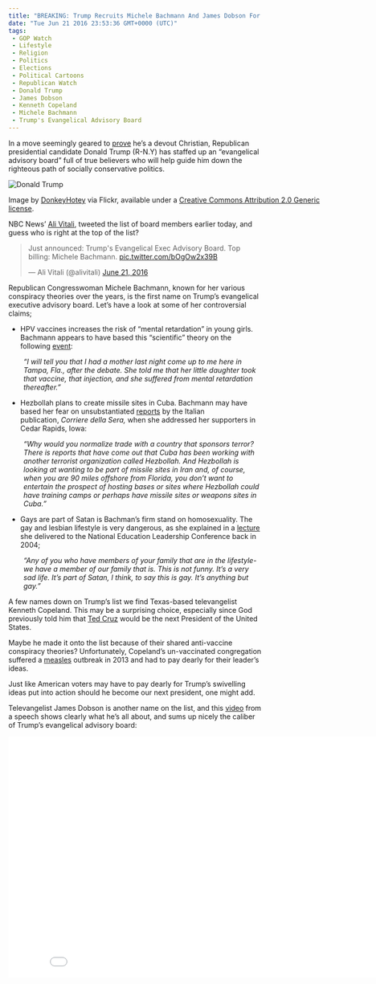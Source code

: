 ```yaml
---
title: "BREAKING: Trump Recruits Michele Bachmann And James Dobson For Evangelical Executive Advisory Board"
date: "Tue Jun 21 2016 23:53:36 GMT+0000 (UTC)"
tags: 
 - GOP Watch
 - Lifestyle
 - Religion
 - Politics
 - Elections
 - Political Cartoons
 - Republican Watch
 - Donald Trump
 - James Dobson
 - Kenneth Copeland
 - Michele Bachmann
 - Trump's Evangelical Advisory Board
---
```

<p><!-- Quick Adsense WordPress Plugin: http://quicksense.net/ --></p><p>In a move seemingly geared to <a href="http://www.rawstory.com/2016/06/trump-unveils-his-evangelical-advisory-board-and-conspiracy-loon-michele-bachmann-tops-the-list/" onclick="__gaTracker(&apos;send&apos;, &apos;event&apos;, &apos;outbound-article&apos;, &apos;http://www.rawstory.com/2016/06/trump-unveils-his-evangelical-advisory-board-and-conspiracy-loon-michele-bachmann-tops-the-list/&apos;, &apos;prove&apos;);">prove</a> he&#x2019;s a devout Christian, Republican presidential candidate Donald Trump (R-N.Y) has staffed up an &#x201C;evangelical advisory board&#x201D; full of true believers who will help guide him down the righteous path of socially conservative politics.</p><div id="attachment_138448" style="width: 650px" class="wp-caption aligncenter"><img class="wp-image-138448 size-full" src="//i0.wp.com/cdn.liberalamerica.org/wp-content/uploads/2016/06/Michelle-Bachmann.jpg?resize=640%2C457" alt="Donald Trump" srcset="//i0.wp.com/cdn.liberalamerica.org/wp-content/uploads/2016/06/Michelle-Bachmann.jpg?resize=640%2C457 640w, //i0.wp.com/cdn.liberalamerica.org/wp-content/uploads/2016/06/Michelle-Bachmann.jpg?resize=640%2C457 64w, //i0.wp.com/cdn.liberalamerica.org/wp-content/uploads/2016/06/Michelle-Bachmann.jpg?resize=640%2C457 350w, //i0.wp.com/cdn.liberalamerica.org/wp-content/uploads/2016/06/Michelle-Bachmann.jpg?resize=640%2C457 600w" sizes="(max-width: 640px) 100vw, 640px" data-recalc-dims="1">
<p class="wp-caption-text">Image by&#xA0;<a href="https://www.flickr.com/photos/donkeyhotey/9270328700" onclick="__gaTracker(&apos;send&apos;, &apos;event&apos;, &apos;outbound-article&apos;, &apos;https://www.flickr.com/photos/donkeyhotey/9270328700&apos;, &apos;DonkeyHotey&apos;);">DonkeyHotey</a>&#xA0;via Flickr, available under a <a href="https://creativecommons.org/licenses/by/2.0/" onclick="__gaTracker(&apos;send&apos;, &apos;event&apos;, &apos;outbound-article&apos;, &apos;https://creativecommons.org/licenses/by/2.0/&apos;, &apos;Creative Commons Attribution 2.0 Generic license&apos;);">Creative Commons Attribution 2.0 Generic license</a>.</p>
</div><p>NBC News&#x2019; <a href="https://twitter.com/alivitali/status/745321353843204096/photo/1?ref_src=twsrc%5Etfw" onclick="__gaTracker(&apos;send&apos;, &apos;event&apos;, &apos;outbound-article&apos;, &apos;https://twitter.com/alivitali/status/745321353843204096/photo/1?ref_src=twsrc%5Etfw&apos;, &apos;Ali Vitali&apos;);">Ali Vitali</a>, tweeted the list of board members earlier today, and guess who is&#xA0;right at the top of the list?</p><blockquote class="twitter-tweet" data-lang="en"><p lang="en" dir="ltr">Just announced: Trump&apos;s Evangelical Exec Advisory Board. Top billing: Michele Bachmann. <a href="https://t.co/bOgOw2x39B" onclick="__gaTracker(&apos;send&apos;, &apos;event&apos;, &apos;outbound-article&apos;, &apos;https://t.co/bOgOw2x39B&apos;, &apos;pic.twitter.com/bOgOw2x39B&apos;);">pic.twitter.com/bOgOw2x39B</a></p>
<p>&#x2014; Ali Vitali (@alivitali) <a href="https://twitter.com/alivitali/status/745321353843204096" onclick="__gaTracker(&apos;send&apos;, &apos;event&apos;, &apos;outbound-article&apos;, &apos;https://twitter.com/alivitali/status/745321353843204096&apos;, &apos;June 21, 2016&apos;);">June 21, 2016</a></p></blockquote><p><script async src="//platform.twitter.com/widgets.js" charset="utf-8"></script></p><p>Republican Congresswoman Michele Bachmann, known for her various conspiracy theories over the years, is&#xA0;the first name on Trump&#x2019;s evangelical executive advisory board. Let&#x2019;s have a look at some of her controversial claims;</p><ul>
<li>HPV vaccines increases the risk of &#x201C;mental retardation&#x201D; in young girls. Bachmann appears to have based this &#x201C;scientific&#x201D; theory on the following <a href="http://www.rawstory.com/2011/09/bachmann-on-hpv-vaccine-mental-retardation-a-very-real-concern/" onclick="__gaTracker(&apos;send&apos;, &apos;event&apos;, &apos;outbound-article&apos;, &apos;http://www.rawstory.com/2011/09/bachmann-on-hpv-vaccine-mental-retardation-a-very-real-concern/&apos;, &apos;event&apos;);">event</a>:</li>
</ul><p style="padding-left: 30px;"><em>&#x201C;I will tell you that I had a mother last night come up to me here in Tampa, Fla., after the debate. She told me that her little daughter took that vaccine, that injection, and she suffered from mental retardation thereafter.&#x201D;</em></p><ul>
<li>Hezbollah plans to create missile sites in Cuba. Bachmann may have based her fear on unsubstantiated <a href="http://www.rawstory.com/2011/09/bachmann-warns-of-hezbollah-missile-sites-cuba/" onclick="__gaTracker(&apos;send&apos;, &apos;event&apos;, &apos;outbound-article&apos;, &apos;http://www.rawstory.com/2011/09/bachmann-warns-of-hezbollah-missile-sites-cuba/&apos;, &apos;reports&apos;);">reports</a> by the Italian publication,&#xA0;<em>Corriere della Sera,</em> when she addressed her supporters in Cedar Rapids, Iowa:</li>
</ul><p style="padding-left: 30px;"><em>&#x201C;Why would you normalize trade with a country that sponsors terror? There is reports that have come out that Cuba has been working with another terrorist organization called Hezbollah. And Hezbollah is looking at wanting to be part of missile sites in Iran and, of course, when you are 90 miles offshore from Florida, you don&#x2019;t want to entertain the prospect of hosting bases or sites where Hezbollah could have training camps or perhaps have missile sites or weapons sites in Cuba.&#x201D;</em></p><ul>
<li>Gays are part of Satan is Bachman&#x2019;s firm stand on homosexuality. The gay and lesbian lifestyle is very dangerous, as she explained in a <a href="http://gawker.com/5820706/michele-bachmann-in-her-own-words-gays-are-part-of-satan" onclick="__gaTracker(&apos;send&apos;, &apos;event&apos;, &apos;outbound-article&apos;, &apos;http://gawker.com/5820706/michele-bachmann-in-her-own-words-gays-are-part-of-satan&apos;, &apos;lecture&apos;);">lecture</a> she delivered to the National Education Leadership Conference back in 2004;</li>
</ul><p style="padding-left: 30px;"><em>&#x201C;Any of you who have members of your family that are in the lifestyle-we have a member of our family that is. This is not funny. It&#x2019;s a very sad life. It&#x2019;s part of Satan, I think, to say this is gay. It&#x2019;s anything but gay.&#x201D;</em></p><p>A few names down on Trump&#x2019;s list we find Texas-based televangelist Kenneth Copeland. This may be a surprising choice, especially since God previously told him that <a href="http://www.rightwingwatch.org/content/kenneth-copeland-declares-ted-cruz-has-been-called-and-anointed-god-be-next-president" onclick="__gaTracker(&apos;send&apos;, &apos;event&apos;, &apos;outbound-article&apos;, &apos;http://www.rightwingwatch.org/content/kenneth-copeland-declares-ted-cruz-has-been-called-and-anointed-god-be-next-president&apos;, &apos;Ted Cruz&apos;);">Ted Cruz</a> would be the next President of the United States.</p><p><!-- Quick Adsense WordPress Plugin: http://quicksense.net/ --></p><p>Maybe he made it onto the list because of their shared anti-vaccine conspiracy theories? Unfortunately, Copeland&#x2019;s un-vaccinated congregation suffered a <a href="http://www.rightwingwatch.org/content/anti-vaxxer-donald-trump-could-learn-televangelist-pals-measles-outbreak" onclick="__gaTracker(&apos;send&apos;, &apos;event&apos;, &apos;outbound-article&apos;, &apos;http://www.rightwingwatch.org/content/anti-vaxxer-donald-trump-could-learn-televangelist-pals-measles-outbreak&apos;, &apos;measles&apos;);">measles</a> outbreak in 2013 and had to pay dearly for their leader&#x2019;s ideas.</p><p>Just like American voters may have to pay dearly for Trump&#x2019;s swivelling ideas put into action should he become our next president, one might add.</p><p>Televangelist James Dobson is another name on the list, and this <a href="https://www.youtube.com/watch?v=Q3Fkkk_f0ek" onclick="__gaTracker(&apos;send&apos;, &apos;event&apos;, &apos;outbound-article&apos;, &apos;https://www.youtube.com/watch?v=Q3Fkkk_f0ek&apos;, &apos;video&apos;);">video</a> from a speech shows clearly what he&#x2019;s all about, and sums up nicely the caliber of Trump&#x2019;s evangelical advisory board:</p><p><iframe width="853" height="480" src="//www.youtube.com/embed/Q3Fkkk_f0ek" frameborder="0" allowfullscreen></iframe></p><div style="font-size:0px;height:0px;line-height:0px;margin:0;padding:0;clear:both"></div>